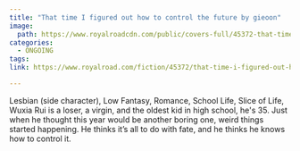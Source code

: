 ```yaml
---
title: "That time I figured out how to control the future by gieoon"
image:
  path: https://www.royalroadcdn.com/public/covers-full/45372-that-time-i-figured-out-how-to-control-the-future.jpg
categories:
  - ONGOING
tags:
link: https://www.royalroad.com/fiction/45372/that-time-i-figured-out-how-to-control-the-future

---
```

Lesbian (side character), Low Fantasy, Romance, School Life, Slice of Life, Wuxia
Rui is a loser, a virgin, and the oldest kid in high school, he's 35. Just when he thought this year would be another boring one, weird things started happening.
He thinks it’s all to do with fate, and he thinks he knows how to control it.

